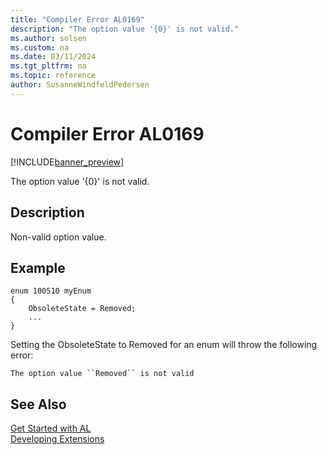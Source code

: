 ```yaml
---
title: "Compiler Error AL0169"
description: "The option value '{0}' is not valid."
ms.author: solsen
ms.custom: na
ms.date: 03/11/2024
ms.tgt_pltfrm: na
ms.topic: reference
author: SusanneWindfeldPedersen
---
```

[//]: # (START>DO_NOT_EDIT)
[//]: # (IMPORTANT:Do not edit any of the content between here and the END>DO_NOT_EDIT.)
[//]: # (Any modifications should be made in the .xml files in the ModernDev repo.)
# Compiler Error AL0169

[!INCLUDE[banner_preview](../includes/banner_preview.md)]

The option value '{0}' is not valid.


## Description
Non-valid option value.  

[//]: # (IMPORTANT: END>DO_NOT_EDIT)

## Example

```al
enum 100510 myEnum
{
    ObsoleteState = Removed;
    ...
}
```
Setting the ObsoleteState to Removed for an enum will throw the following error:

`The option value ``Removed`` is not valid`

## See Also  
[Get Started with AL](../devenv-get-started.md)  
[Developing Extensions](../devenv-dev-overview.md)  